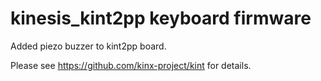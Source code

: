 # kinesis_kint2pp keyboard firmware

Added piezo buzzer to kint2pp board.

Please see https://github.com/kinx-project/kint for details.
